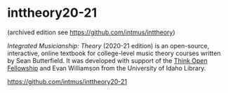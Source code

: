 # inttheory20-21

(archived edition see <https://github.com/intmus/inttheory>)

*Integrated Musicianship: Theory* (2020-21 edition) is an open-source, interactive, online textbook for college-level music theory courses written by Sean Butterfield.
It was developed with support of the [Think Open Fellowship](https://open.lib.uidaho.edu/) and Evan Williamson from the University of Idaho Library. 

<https://github.com/intmus/inttheory20-21>

